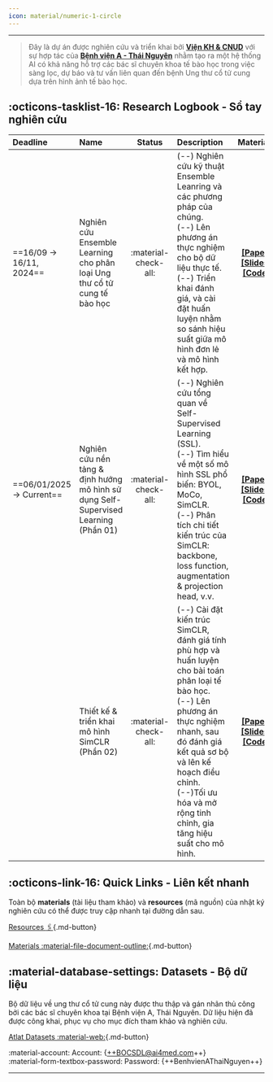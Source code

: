 ```yaml
---
icon: material/numeric-1-circle
---
```


 ---
> Đây là dự án được nghiên cứu và triển khai bởi [**Viện KH & CNUD**](https://iast.ictu.edu.vn) với sự hợp tác của [**Bệnh viện A - Thái Nguyên**]() nhằm tạo ra một hệ thống AI có khả năng hỗ trợ các bác sĩ chuyên khoa tế bào học trong việc sàng lọc, dự báo và tư vấn liên quan đến bệnh Ung thư cổ tử cung dựa trên hình ảnh tế bào học.

## :octicons-tasklist-16: Research Logbook - Sổ tay nghiên cứu

| Deadline | Name | Status | Description | Materials |
| :------- | :--- | :----: | :---------- | :-------: |
| ==16/09 -> 16/11, 2024== | Nghiên cứu Ensemble Learning cho phân loại Ung thư cổ tử cung tế bào học | :material-check-all: | (--) Nghiên cứu kỹ thuật Ensemble Leanring và các phương pháp của chúng. <br> (--) Lên phương án thực nghiệm cho bộ dữ liệu thực tế. <br> (--) Triển khai đánh giá, và cài đặt huấn luyện nhằm so sánh hiệu suất giữa mô hình đơn lẻ và mô hình kết hợp.| [**[Paper]**](https://) [**[Slides]**](../research-logs/ccc-slides/iast01_ensemble_learning_for_cervical_cancer_cytology.pdf) [**[Code]**](https://) |
| ==06/01/2025 -> Current== | Nghiên cứu nền tảng & định hướng mô hình sử dụng Self-Supervised Learning (Phần 01) | :material-check-all: | (--) Nghiên cứu tổng quan về Self-Supervised Learning (SSL). <br> (--) Tìm hiểu về một số mô hình SSL phổ biến: BYOL, MoCo, SimCLR. <br> (--) Phân tích chi tiết kiến trúc của SimCLR: backbone, loss function, augmentation & projection head, v.v. | [**[Paper]**](https://) [**[Slides]**](../research-logs/ccc-slides/iast01_ensemble_learning_for_cervical_cancer_cytology.pdf) [**[Code]**](https://) |
|  | Thiết kế & triển khai mô hình SimCLR (Phần 02) | :material-check-all: | (--) Cài đặt kiến trúc SimCLR, đánh giá tính phù hợp và huấn luyện cho bài toán phân loại tế bào học. <br> (--) Lên phương án thực nghiệm nhanh, sau đó đánh giá kết quả sơ bộ và lên kế hoạch điều chỉnh. <br> (--)Tối ưu hóa và mở rộng tinh chỉnh, gia tăng hiệu suất cho mô hình.| [**[Paper]**](https://) [**[Slides]**](../research-logs/ccc-slides/iast01_ensemble_learning_for_cervical_cancer_cytology.pdf) [**[Code]**](../research-logs/ccc-notes/note05.md) |

## :octicons-link-16: Quick Links - Liên kết nhanh

Toàn bộ **materials** (tài liệu tham khảo) và  **resources** (mã nguồn) của nhật ký nghiên cứu có thể được truy cập nhanh tại đường dẫn sau.

[Resources :paperclips:](https://){.md-button} 

[Materials :material-file-document-outline:](https://){.md-button}


## :material-database-settings: Datasets - Bộ dữ liệu

Bộ dữ liệu về ung thư cổ tử cung này được thu thập và gán nhãn thủ công bởi các bác sĩ chuyên khoa tại Bệnh viện A, Thái Nguyên. Dữ liệu hiện đã được công khai, phục vụ cho mục đích tham khảo và nghiên cứu.

[Atlat Datasets :material-web:](https://label.ai4med.vn/auth/login){.md-button}

:material-account: Account: {++BOCSDL@ai4med.com++}  
:material-form-textbox-password: Password: {++BenhvienAThaiNguyen++}  

---
<br />
